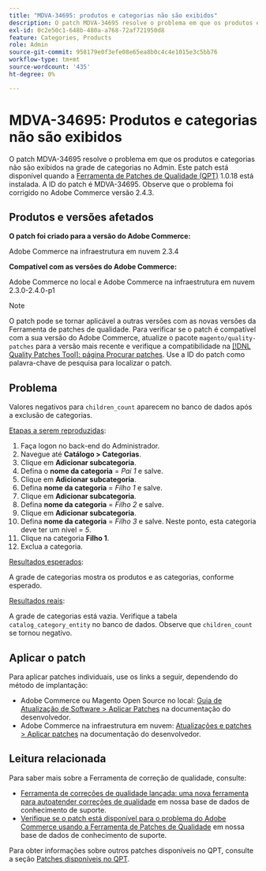```yaml
---
title: "MDVA-34695: produtos e categorias não são exibidos"
description: O patch MDVA-34695 resolve o problema em que os produtos e categorias não são exibidos na grade de categorias no Admin. Este patch está disponível quando a [Ferramenta de correções de qualidade (QPT)](/help/announcements/adobe-commerce-announcements/magento-quality-patches-released-new-tool-to-self-serve-quality-patches.md) 1.0.18 está instalada. A ID do patch é MDVA-34695. Observe que o problema foi corrigido no Adobe Commerce versão 2.4.3.
exl-id: 0c2e50c1-648b-480a-a768-72af721950d8
feature: Categories, Products
role: Admin
source-git-commit: 958179e0f3efe08e65ea8b0c4c4e1015e3c5bb76
workflow-type: tm+mt
source-wordcount: '435'
ht-degree: 0%

---
```


# MDVA-34695: Produtos e categorias não são exibidos

O patch MDVA-34695 resolve o problema em que os produtos e categorias não são exibidos na grade de categorias no Admin. Este patch está disponível quando a [Ferramenta de Patches de Qualidade (QPT)](/help/announcements/adobe-commerce-announcements/magento-quality-patches-released-new-tool-to-self-serve-quality-patches.md) 1.0.18 está instalada. A ID do patch é MDVA-34695. Observe que o problema foi corrigido no Adobe Commerce versão 2.4.3.

## Produtos e versões afetados

**O patch foi criado para a versão do Adobe Commerce:**

Adobe Commerce na infraestrutura em nuvem 2.3.4

**Compatível com as versões do Adobe Commerce:**

Adobe Commerce no local e Adobe Commerce na infraestrutura em nuvem 2.3.0-2.4.0-p1

>[!NOTE]
>
>O patch pode se tornar aplicável a outras versões com as novas versões da Ferramenta de patches de qualidade. Para verificar se o patch é compatível com a sua versão do Adobe Commerce, atualize o pacote `magento/quality-patches` para a versão mais recente e verifique a compatibilidade na [[!DNL Quality Patches Tool]: página Procurar patches](https://devdocs.magento.com/quality-patches/tool.html#patch-grid). Use a ID do patch como palavra-chave de pesquisa para localizar o patch.

## Problema

Valores negativos para `children_count` aparecem no banco de dados após a exclusão de categorias.

<u>Etapas a serem reproduzidas</u>:

1. Faça logon no back-end do Administrador.
1. Navegue até **Catálogo > Categorias**.
1. Clique em **Adicionar subcategoria**.
1. Defina o **nome da categoria** = *Pai 1* e salve.
1. Clique em **Adicionar subcategoria**.
1. Defina **nome da categoria** = *Filho 1* e salve.
1. Clique em **Adicionar subcategoria**.
1. Defina **nome da categoria** = *Filho 2* e salve.
1. Clique em **Adicionar subcategoria**.
1. Defina **nome da categoria** = *Filho 3* e salve. Neste ponto, esta categoria deve ter um nível = *5*.
1. Clique na categoria **Filho 1**.
1. Exclua a categoria.

<u>Resultados esperados</u>:

A grade de categorias mostra os produtos e as categorias, conforme esperado.

<u>Resultados reais</u>:

A grade de categorias está vazia. Verifique a tabela `catalog_category_entity` no banco de dados. Observe que `children_count` se tornou negativo.

## Aplicar o patch

Para aplicar patches individuais, use os links a seguir, dependendo do método de implantação:

* Adobe Commerce ou Magento Open Source no local: [Guia de Atualização de Software > Aplicar Patches](https://devdocs.magento.com/guides/v2.4/comp-mgr/patching/mqp.html) na documentação do desenvolvedor.
* Adobe Commerce na infraestrutura em nuvem: [Atualizações e patches > Aplicar patches](https://devdocs.magento.com/cloud/project/project-patch.html) na documentação do desenvolvedor.

## Leitura relacionada

Para saber mais sobre a Ferramenta de correção de qualidade, consulte:

* [Ferramenta de correções de qualidade lançada: uma nova ferramenta para autoatender correções de qualidade](/help/announcements/adobe-commerce-announcements/magento-quality-patches-released-new-tool-to-self-serve-quality-patches.md) em nossa base de dados de conhecimento de suporte.
* [Verifique se o patch está disponível para o problema do Adobe Commerce usando a Ferramenta de Patches de Qualidade](/help/support-tools/patches-available-in-qpt-tool/check-patch-for-magento-issue-with-magento-quality-patches.md) em nossa base de dados de conhecimento de suporte.

Para obter informações sobre outros patches disponíveis no QPT, consulte a seção [Patches disponíveis no QPT](https://support.magento.com/hc/en-us/sections/360010506631-Patches-available-in-QPT-tool-).
